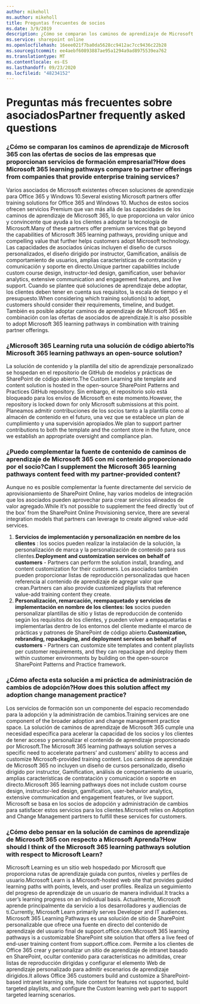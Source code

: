 ```yaml
---
author: mikeholl
ms.author: mikeholl
title: Preguntas frecuentes de socios
ms.date: 3/9/2019
description: ¿Cómo se comparan los caminos de aprendizaje de Microsoft 365 con las ofertas de socios de las empresas que proporcionan servicios de formación empresarial?
ms.service: sharepoint online
ms.openlocfilehash: 16eee021f7ba0da5628cc9412ac7cc9436c22b28
ms.sourcegitcommit: ee4aebf60893887ae95a1294a9ad8975539ea762
ms.translationtype: MT
ms.contentlocale: es-ES
ms.lasthandoff: 09/23/2020
ms.locfileid: "48234152"
---
```

# <a name="partner-frequently-asked-questions"></a><span data-ttu-id="7b037-103">Preguntas más frecuentes sobre asociados</span><span class="sxs-lookup"><span data-stu-id="7b037-103">Partner frequently asked questions</span></span>

### <a name="how-does-microsoft-365-learning-pathways-compare-to-partner-offerings-from-companies-that-provide-enterprise-training-services"></a><span data-ttu-id="7b037-104">¿Cómo se comparan los caminos de aprendizaje de Microsoft 365 con las ofertas de socios de las empresas que proporcionan servicios de formación empresarial?</span><span class="sxs-lookup"><span data-stu-id="7b037-104">How does Microsoft 365 learning pathways compare to partner offerings from companies that provide enterprise training services?</span></span>
<span data-ttu-id="7b037-105">Varios asociados de Microsoft existentes ofrecen soluciones de aprendizaje para Office 365 y Windows 10.</span><span class="sxs-lookup"><span data-stu-id="7b037-105">Several existing Microsoft partners offer training solutions for Office 365 and Windows 10.</span></span> <span data-ttu-id="7b037-106">Muchos de estos socios ofrecen servicios Premium que van más allá de las capacidades de los caminos de aprendizaje de Microsoft 365, lo que proporciona un valor único y convincente que ayuda a los clientes a adoptar la tecnología de Microsoft.</span><span class="sxs-lookup"><span data-stu-id="7b037-106">Many of these partners offer premium services that go beyond the capabilities of Microsoft 365 learning pathways, providing unique and compelling value that further helps customers adopt Microsoft technology.</span></span> <span data-ttu-id="7b037-107">Las capacidades de asociados únicas incluyen el diseño de cursos personalizados, el diseño dirigido por instructor, Gamification, análisis de comportamiento de usuarios, amplias características de contratación y comunicación y soporte en directo.</span><span class="sxs-lookup"><span data-stu-id="7b037-107">Unique partner capabilities include custom course design, instructor-led design, gamification, user behavior analytics, extensive communication and engagement features, and live support.</span></span> <span data-ttu-id="7b037-108">Cuando se plantee qué soluciones de aprendizaje debe adoptar, los clientes deben tener en cuenta sus requisitos, la escala de tiempo y el presupuesto.</span><span class="sxs-lookup"><span data-stu-id="7b037-108">When considering which training solution(s) to adopt, customers should consider their requirements, timeline, and budget.</span></span> <span data-ttu-id="7b037-109">También es posible adoptar caminos de aprendizaje de Microsoft 365 en combinación con las ofertas de asociados de aprendizaje.</span><span class="sxs-lookup"><span data-stu-id="7b037-109">It is also possible to adopt Microsoft 365 learning pathways in combination with training partner offerings.</span></span>
 
### <a name="is-microsoft-365-learning-pathways-an-open-source-solution"></a><span data-ttu-id="7b037-110">¿Microsoft 365 Learning ruta una solución de código abierto?</span><span class="sxs-lookup"><span data-stu-id="7b037-110">Is Microsoft 365 learning pathways an open-source solution?</span></span>
<span data-ttu-id="7b037-111">La solución de contenido y la plantilla del sitio de aprendizaje personalizado se hospedan en el repositorio de GitHub de modelos y prácticas de SharePoint de código abierto.</span><span class="sxs-lookup"><span data-stu-id="7b037-111">The Custom Learning site template and content solution is hosted in the open-source SharePoint Patterns and Practices GitHub repository.</span></span> <span data-ttu-id="7b037-112">Sin embargo, el repositorio solo está bloqueado para los envíos de Microsoft en este momento.</span><span class="sxs-lookup"><span data-stu-id="7b037-112">However, the repository is locked down for only Microsoft submissions at this point.</span></span> <span data-ttu-id="7b037-113">Planeamos admitir contribuciones de los socios tanto a la plantilla como al almacén de contenido en el futuro, una vez que se establece un plan de cumplimiento y una supervisión apropiados.</span><span class="sxs-lookup"><span data-stu-id="7b037-113">We plan to support partner contributions to both the template and the content store in the future, once we establish an appropriate oversight and compliance plan.</span></span>  

### <a name="can-i-supplement-the-microsoft-365-learning-pathways-content-feed-with-my-partner-provided-content"></a><span data-ttu-id="7b037-114">¿Puedo complementar la fuente de contenido de caminos de aprendizaje de Microsoft 365 con mi contenido proporcionado por el socio?</span><span class="sxs-lookup"><span data-stu-id="7b037-114">Can I supplement the Microsoft 365 learning pathways content feed with my partner-provided content?</span></span> 
<span data-ttu-id="7b037-115">Aunque no es posible complementar la fuente directamente del servicio de aprovisionamiento de SharePoint Online, hay varios modelos de integración que los asociados pueden aprovechar para crear servicios alineados de valor agregado.</span><span class="sxs-lookup"><span data-stu-id="7b037-115">While it’s not possible to supplement the feed directly ‘out of the box’ from the SharePoint Online Provisioning service, there are several integration models that partners can leverage to create aligned value-add services.</span></span>

1. <span data-ttu-id="7b037-116">**Servicios de implementación y personalización en nombre de los clientes** : los socios pueden realizar la instalación de la solución, la personalización de marca y la personalización de contenido para sus clientes.</span><span class="sxs-lookup"><span data-stu-id="7b037-116">**Deployment and customization services on behalf of customers** - Partners can perform the solution install, branding, and content customization for their customers.</span></span> <span data-ttu-id="7b037-117">Los asociados también pueden proporcionar listas de reproducción personalizadas que hacen referencia al contenido de aprendizaje de agregar valor que crean.</span><span class="sxs-lookup"><span data-stu-id="7b037-117">Partners can also provide customized playlists that reference value-add training content they create.</span></span> 
2. <span data-ttu-id="7b037-118">**Personalización, remarcación, reempaquetado y servicios de implementación en nombre de los clientes: los** socios pueden personalizar plantillas de sitio y listas de reproducción de contenido según los requisitos de los clientes, y pueden volver a empaquetarlas e implementarlas dentro de los entornos del cliente mediante el marco de prácticas y patrones de SharePoint de código abierto.</span><span class="sxs-lookup"><span data-stu-id="7b037-118">**Customization, rebranding, repackaging, and deployment services on behalf of customers** - Partners can customize site templates and content playlists per customer requirements, and they can repackage and deploy them within customer environments by building on the open-source SharePoint Patterns and Practice framework.</span></span> 

### <a name="how-does-this-solution-affect-my-adoption-change-management-practice"></a><span data-ttu-id="7b037-119">¿Cómo afecta esta solución a mi práctica de administración de cambios de adopción?</span><span class="sxs-lookup"><span data-stu-id="7b037-119">How does this solution affect my adoption change management practice?</span></span> 
<span data-ttu-id="7b037-120">Los servicios de formación son un componente del espacio recomendado para la adopción y la administración de cambios.</span><span class="sxs-lookup"><span data-stu-id="7b037-120">Training services are one component of the broader adoption and change management practice space.</span></span> <span data-ttu-id="7b037-121">La solución de caminos de aprendizaje de Microsoft 365 cumple una necesidad específica para acelerar la capacidad de los socios y los clientes de tener acceso y personalizar el contenido de aprendizaje proporcionado por Microsoft.</span><span class="sxs-lookup"><span data-stu-id="7b037-121">The Microsoft 365 learning pathways solution serves a specific need to accelerate partners’ and customers’ ability to access and customize Microsoft-provided training content.</span></span> <span data-ttu-id="7b037-122">Los caminos de aprendizaje de Microsoft 365 no incluyen un diseño de cursos personalizado, diseño dirigido por instructor, Gamification, análisis de comportamiento de usuario, amplias características de contratación y comunicación o soporte en directo.</span><span class="sxs-lookup"><span data-stu-id="7b037-122">Microsoft 365 learning pathways does not include custom course design, instructor-led design, gamification, user-behavior analytics, extensive communication and engagement features, or live support.</span></span> <span data-ttu-id="7b037-123">Microsoft se basa en los socios de adopción y administración de cambios para satisfacer estos servicios para los clientes.</span><span class="sxs-lookup"><span data-stu-id="7b037-123">Microsoft relies on Adoption and Change Management partners to fulfill these services for customers.</span></span> 

### <a name="how-should-i-think-of-the-microsoft-365-learning-pathways-solution-with-respect-to-microsoft-learn"></a><span data-ttu-id="7b037-124">¿Cómo debo pensar en la solución de caminos de aprendizaje de Microsoft 365 con respecto a Microsoft Aprenda?</span><span class="sxs-lookup"><span data-stu-id="7b037-124">How should I think of the Microsoft 365 learning pathways solution with respect to Microsoft Learn?</span></span>
<span data-ttu-id="7b037-125">Microsoft Learning es un sitio web hospedado por Microsoft que proporciona rutas de aprendizaje guiada con puntos, niveles y perfiles de usuario.</span><span class="sxs-lookup"><span data-stu-id="7b037-125">Microsoft Learn is a Microsoft-hosted web site that provides guided learning paths with points, levels, and user profiles.</span></span> <span data-ttu-id="7b037-126">Realiza un seguimiento del progreso de aprendizaje de un usuario de manera individual.</span><span class="sxs-lookup"><span data-stu-id="7b037-126">It tracks a user’s learning progress on an individual basis.</span></span> <span data-ttu-id="7b037-127">Actualmente, Microsoft aprende principalmente da servicio a los desarrolladores y audiencias de ti.</span><span class="sxs-lookup"><span data-stu-id="7b037-127">Currently, Microsoft Learn primarily serves Developer and IT audiences.</span></span> <span data-ttu-id="7b037-128">Microsoft 365 Learning Pathways es una solución de sitio de SharePoint personalizable que ofrece una fuente en directo del contenido de aprendizaje del usuario final de support.office.com.</span><span class="sxs-lookup"><span data-stu-id="7b037-128">Microsoft 365 learning pathways is a customizable SharePoint site solution that offers a live feed of end-user training content from support.office.com.</span></span> <span data-ttu-id="7b037-129">Permite a los clientes de Office 365 crear y personalizar un sitio de aprendizaje de intranet basado en SharePoint, ocultar contenido para características no admitidas, crear listas de reproducción dirigidas y configurar el elemento Web de aprendizaje personalizado para admitir escenarios de aprendizaje dirigidos.</span><span class="sxs-lookup"><span data-stu-id="7b037-129">It allows Office 365 customers build and customize a SharePoint-based intranet learning site, hide content for features not supported, build targeted playlists, and configure the Custom learning web part to support targeted learning scenarios.</span></span>
